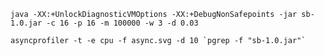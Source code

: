 `java -XX:+UnlockDiagnosticVMOptions -XX:+DebugNonSafepoints -jar sb-1.0.jar -c 16 -p 16 -m 100000 -w 3 -d 0.03`

````
asyncprofiler -t -e cpu -f async.svg -d 10 `pgrep -f "sb-1.0.jar"`
````
